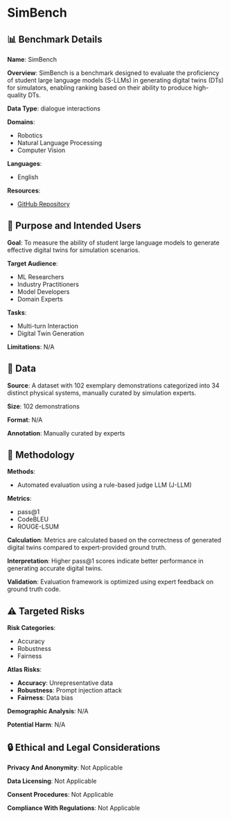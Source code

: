 # SimBench

## 📊 Benchmark Details

**Name**: SimBench

**Overview**: SimBench is a benchmark designed to evaluate the proficiency of student large language models (S-LLMs) in generating digital twins (DTs) for simulators, enabling ranking based on their ability to produce high-quality DTs.

**Data Type**: dialogue interactions

**Domains**:
- Robotics
- Natural Language Processing
- Computer Vision

**Languages**:
- English

**Resources**:
- [GitHub Repository](https://github.com/uwsbel/SimBench)

## 🎯 Purpose and Intended Users

**Goal**: To measure the ability of student large language models to generate effective digital twins for simulation scenarios.

**Target Audience**:
- ML Researchers
- Industry Practitioners
- Model Developers
- Domain Experts

**Tasks**:
- Multi-turn Interaction
- Digital Twin Generation

**Limitations**: N/A

## 💾 Data

**Source**: A dataset with 102 exemplary demonstrations categorized into 34 distinct physical systems, manually curated by simulation experts.

**Size**: 102 demonstrations

**Format**: N/A

**Annotation**: Manually curated by experts

## 🔬 Methodology

**Methods**:
- Automated evaluation using a rule-based judge LLM (J-LLM)

**Metrics**:
- pass@1
- CodeBLEU
- ROUGE-LSUM

**Calculation**: Metrics are calculated based on the correctness of generated digital twins compared to expert-provided ground truth.

**Interpretation**: Higher pass@1 scores indicate better performance in generating accurate digital twins.

**Validation**: Evaluation framework is optimized using expert feedback on ground truth code.

## ⚠️ Targeted Risks

**Risk Categories**:
- Accuracy
- Robustness
- Fairness

**Atlas Risks**:
- **Accuracy**: Unrepresentative data
- **Robustness**: Prompt injection attack
- **Fairness**: Data bias

**Demographic Analysis**: N/A

**Potential Harm**: N/A

## 🔒 Ethical and Legal Considerations

**Privacy And Anonymity**: Not Applicable

**Data Licensing**: Not Applicable

**Consent Procedures**: Not Applicable

**Compliance With Regulations**: Not Applicable
